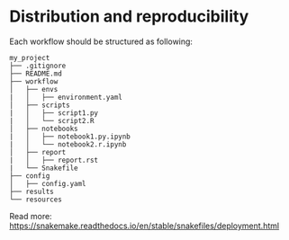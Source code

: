 # Distribution and reproducibility

Each workflow should be structured as following:

```tree
my_project
├── .gitignore
├── README.md
├── workflow
│   ├── envs
|   │   ├── environment.yaml
│   ├── scripts
|   │   ├── script1.py
|   │   └── script2.R
│   ├── notebooks
|   │   ├── notebook1.py.ipynb
|   │   └── notebook2.r.ipynb
│   ├── report
|   │   ├── report.rst
|   └── Snakefile
├── config
│   ├── config.yaml
├── results
└── resources
```

Read more: <https://snakemake.readthedocs.io/en/stable/snakefiles/deployment.html>
